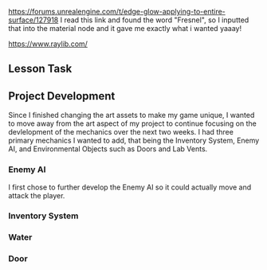 https://forums.unrealengine.com/t/edge-glow-applying-to-entire-surface/127918
I read this link and found the word "Fresnel", so I inputted that into the material node and it gave me exactly what i wanted yaaay!

https://www.raylib.com/

## Lesson Task

## Project Development


Since I finished changing the art assets to make my game unique, I wanted to move away from the art aspect of my project to continue focusing on the devlelopment of the mechanics over the next two weeks. I had three primary mechanics I wanted to add, that being the Inventory System, Enemy AI, and Environmental Objects such as Doors and Lab Vents.

### Enemy AI
I first chose to further develop the Enemy AI so it could actually move and attack the player.


### Inventory System


### Water

### Door